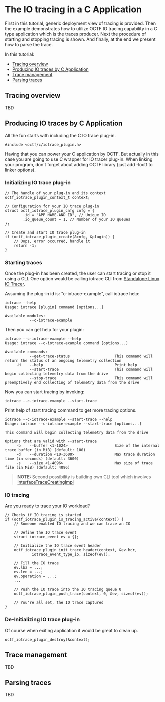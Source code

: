 # The IO tracing in a C Application

First in this tutorial, generic deployment view of tracing is provided. Then the
example demonstrates how to utilize OCTF IO tracing capability in a C type
application which is the traces producer. Next the procedure of starting and
stopping tracing is shown. And finally, at the end we present how to parse the
trace.   

In this tutorial:

* [Tracing overview](#overview)
* [Producing IO traces by C Application](#producing)
* [Trace management](#management)
* [Parsing traces](#parsing)

<a id="overview"></a>

## Tracing overview

TBD

<a id="producing"></a>

## Producing IO traces by C Application

All the fun starts with including the C IO trace plug-in.

~~~{.c}
#include <octf/c/iotrace_plugin.h>
~~~

Having that you can power your C application by OCTF. But actually in this case
you are going to use C wrapper for IO tracer plug-in. When linking your program,
don't forget about adding OCTF library (just add -loctf to linker options).  

### Initializing IO trace plug-in

~~~{.c}
// The handle of your plug-in and its context
octf_iotrace_plugin_context_t context;

// Configuration for your IO trace plug-in
struct octf_iotrace_plugin_cnfg cnfg = {
        .id = "APP_NAME-AND_ID", // Unique ID
        .io_queue_count = 1, // Number of your IO queues
};

// Create and start IO trace plug-in
if (octf_iotrace_plugin_create(&cnfg, &plugin)) {
    // Oops, error occurred, handle it
    return -1;
}
~~~

### Starting traces
Once the plug-in has been created, the user can start tracing or stop it using
a CLI. One option would be calling iotrace CLI from 
[Standalone Linux IO Tracer](https://github.com/Open-CAS/standalone-linux-io-tracer).

Assuming the plug-in id is: "c-iotrace-example", call iotrace help:

~~~{.sh}
iotrace --help
Usage: iotrace [plugin] command [options...]

Available modules: 
           --c-iotrace-example
~~~

Then you can get help for your plugin: 

~~~{.sh}
iotrace --c-iotrace-example --help
Usage: iotrace --c-iotrace-example command [options...]

Available commands: 
           --get-trace-status                    This command will return the status of an ongoing telemetry collection
     -H    --help                                Print help
           --start-trace                         This command will begin collecting telemetry data from the drive
           --stop-trace                          This command will preemptively end collecting of telemetry data from the drive
~~~

Now you can start tracing by invoking:

~~~{.sh}
iotrace --c-iotrace-example --start-trace
~~~

Print help of start tracing command to get more tracing options. 

~~~{.sh}
iotrace --c-iotrace-example --start-trace --help 
Usage: iotrace --c-iotrace-example --start-trace [options...]

This command will begin collecting telemetry data from the drive

Options that are valid with --start-trace  
     -b    --buffer <1-1024>                     Size of the internal trace buffer (in MiB) (default: 100)
     -d    --duration <10-3600>                  Max trace duration time (in seconds) (default: 3600)
     -s    --size <1-4096>                       Max size of trace file (in MiB) (default: 4096)
~~~


> **NOTE:** Second possibility is building own CLI tool which involves
[InterfaceTraceCreatingImpl](https://github.com/Open-CAS/open-cas-telemetry-framework/blob/master/source/octf/interface/InterfaceTraceCreatingImpl.h)

### IO tracing

Are you ready to trace your IO workload?

~~~{.c}
// Checks if IO tracing is started
if (octf_iotrace_plugin_is_tracing_active(context)) {
    // Someone enabled IO tracing and we can trace an IO
    
    // Define the IO trace event
    struct iotrace_event ev = {};
    
    // Initialize the IO trace event header
    octf_iotrace_plugin_init_trace_header(context, &ev.hdr,
            iotrace_event_type_io, sizeof(ev));
            
    // Fill the IO trace
    ev.lba = ...;
    ev.len = ...;
    ev.operation = ...;
    ...
    
    // Push the IO trace into the IO tracing queue 0
    octf_iotrace_plugin_push_trace(context, 0, &ev, sizeof(ev));
    
    // You're all set, the IO trace captured
}
~~~

### De-Initializing IO trace plug-in

Of course when exiting application it would be great to clean up.

~~~{.c}
octf_iotrace_plugin_destroy(&context);   
~~~

<a id="management"></a>

## Trace management

TBD

<a id="parsing"></a>

## Parsing traces 

TBD
